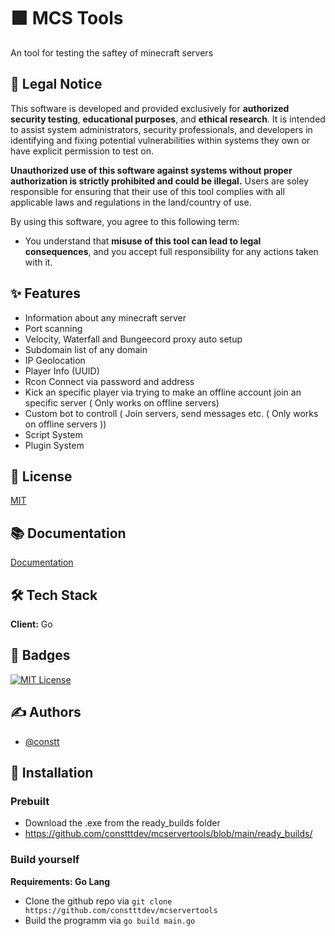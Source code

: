 # 🟩 MCS Tools

An tool for testing the saftey of minecraft servers

## 📜 Legal Notice

This software is developed and provided exclusively for **authorized security testing**, **educational purposes**, and **ethical research**. It is intended to assist system administrators, security professionals, and developers in identifying and fixing potential vulnerabilities within systems they own or have explicit permission to test on.

**Unauthorized use of this software against systems without proper authorization is strictly prohibited and could be illegal.** Users are soley responsible for ensuring that their use of this tool complies with all applicable laws and regulations in the land/country of use.

By using this software, you agree to this following term:

-   You understand that **misuse of this tool can lead to legal consequences**, and you accept full responsibility for any actions taken with it.

## ✨ Features

-   Information about any minecraft server
-   Port scanning
-   Velocity, Waterfall and Bungeecord proxy auto setup
-   Subdomain list of any domain
-   IP Geolocation
-   Player Info (UUID)
-   Rcon Connect via password and address
-   Kick an specific player via trying to make an offline account join an specific server ( Only works on offline servers)
-   Custom bot to controll ( Join servers, send messages etc. ( Only works on offline servers ))
-   Script System
-   Plugin System

## 📜 License

[MIT](https://choosealicense.com/licenses/mit/)

## 📚 Documentation

[Documentation](https://github.com/constttdev/mcservertools/blob/main/docs/README.md)

## 🛠️ Tech Stack

**Client:** Go

## 📛 Badges

[![MIT License](https://img.shields.io/badge/License-MIT-green.svg)](https://choosealicense.com/licenses/mit/)

## ✍️ Authors

-   [@constt](https://www.github.com/constttdev)

## 💾 Installation

### Prebuilt

-   Download the .exe from the ready_builds folder
-   https://github.com/constttdev/mcservertools/blob/main/ready_builds/

### Build yourself

**Requirements: Go Lang**

-   Clone the github repo via
    `git clone https://github.com/constttdev/mcservertools`
-   Build the programm via
    `go build main.go`
